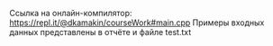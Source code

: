 Ссылка на онлайн-компилятор: https://repl.it/@dkamakin/courseWork#main.cpp
Примеры входных данных представлены в отчёте и файле test.txt

